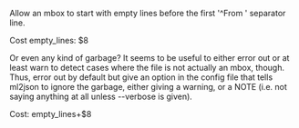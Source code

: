 Allow an mbox to start with empty lines before the first '^From '
separator line.

Cost empty_lines: $8

Or even any kind of garbage? It seems to be useful to either error out
or at least warn to detect cases where the file is not actually an
mbox, though. Thus, error out by default but give an option in the
config file that tells ml2json to ignore the garbage, either giving a
warning, or a NOTE (i.e. not saying anything at all unless --verbose
is given).

Cost: empty_lines+$8
